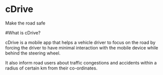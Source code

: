 # cDrive
Make the road safe

#What is cDrive?

cDrive is a mobile app that helps a vehicle driver to focus on the road by forcing the driver to have minimal interaction with the mobile device while behind the steering wheel.

It also inform road users about traffic congestions and accidents within a radius of certain km from their co-ordinates.
